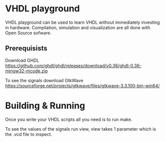 VHDL playground
===============
VHDL playground can be used to learn VHDL without immediately investing in hardware. 
Compilation, simulation and visualization are all done with Open Source sofware.


Prerequisists
-------------
Download GHDL
https://github.com/ghdl/ghdl/releases/download/v0.36/ghdl-0.36-mingw32-mcode.zip

To see the signals download GtkWave
https://sourceforge.net/projects/gtkwave/files/gtkwave-3.3.100-bin-win64/


Building & Running
==================
Once you write your VHDL scripts all you need is to run make.

To see the values of the signals run view, view takes 1 parameter which is the .vcd file to inspect.
